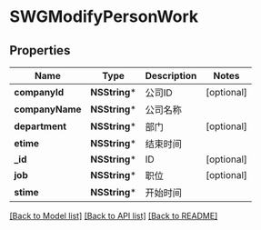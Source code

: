# SWGModifyPersonWork

## Properties
Name | Type | Description | Notes
------------ | ------------- | ------------- | -------------
**companyId** | **NSString*** | 公司ID | [optional] 
**companyName** | **NSString*** | 公司名称 | 
**department** | **NSString*** | 部门 | [optional] 
**etime** | **NSString*** | 结束时间 | 
**_id** | **NSString*** | ID | [optional] 
**job** | **NSString*** | 职位 | [optional] 
**stime** | **NSString*** | 开始时间 | 

[[Back to Model list]](../README.md#documentation-for-models) [[Back to API list]](../README.md#documentation-for-api-endpoints) [[Back to README]](../README.md)


